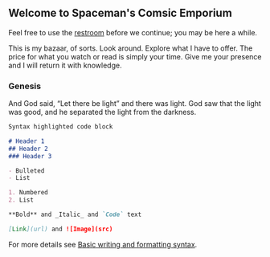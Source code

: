 ## Welcome to Spaceman's Comsic Emporium

Feel free to use the [restroom](https://github.com/spaceman545/spaceman545.github.io/edit/main/README.md) before we continue; you may be here a while.

This is my bazaar, of sorts. Look around. Explore what I have to offer. The price for what you watch or read is simply your time. Give me your presence and I will return it with knowledge. 

### Genesis

And God said, “Let there be light” and there was light. God saw that the light was good, and he separated the light from the darkness.

```markdown
Syntax highlighted code block

# Header 1
## Header 2
### Header 3

- Bulleted
- List

1. Numbered
2. List

**Bold** and _Italic_ and `Code` text

[Link](url) and ![Image](src)
```

For more details see [Basic writing and formatting syntax](https://docs.github.com/en/github/writing-on-github/getting-started-with-writing-and-formatting-on-github/basic-writing-and-formatting-syntax).
